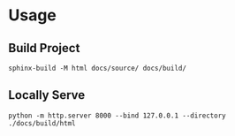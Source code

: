 # Usage

## Build Project

```shell
sphinx-build -M html docs/source/ docs/build/
```

## Locally Serve

```shell
python -m http.server 8000 --bind 127.0.0.1 --directory ./docs/build/html
```